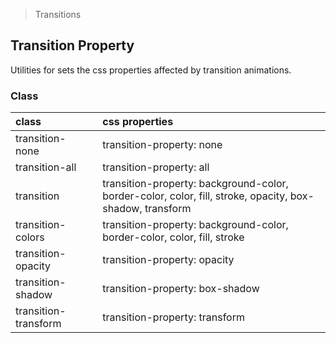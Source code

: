 > Transitions

## Transition Property

Utilities for sets the css properties affected by transition animations.

### Class

| class |   | css properties |
|:--|:--|:--|
| transition-none |  | transition-property: none |
| transition-all |  | transition-property: all |
| transition |  | transition-property: background-color, border-color, color, fill, stroke, opacity, box-shadow, transform |
| transition-colors |  | transition-property: background-color, border-color, color, fill, stroke |
| transition-opacity |  | transition-property: opacity |
| transition-shadow |  | transition-property: box-shadow |
| transition-transform |  | transition-property: transform |
